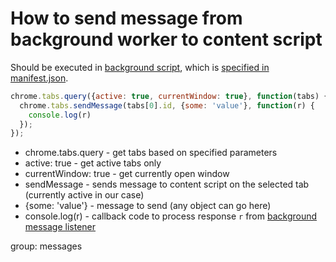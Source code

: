 # How to send message from background worker to content script

Should be executed in [background script](https://developer.chrome.com/docs/extensions/mv3/background_pages/),
which is [specified in manifest.json](/chrome-extension/background_script).

```javascript
chrome.tabs.query({active: true, currentWindow: true}, function(tabs) {
  chrome.tabs.sendMessage(tabs[0].id, {some: 'value'}, function(r) {
    console.log(r)
  });
});
```

- chrome.tabs.query - get tabs based on specified parameters
- active: true - get active tabs only
- currentWindow: true - get currently open window
- sendMessage - sends message to content script on the selected tab (currently active in our case)
- {some: 'value'} - message to send (any object can go here)
- console.log(r) - callback code to process response `r` from [background message listener](/chrome-extension/listen_message_content)

group: messages



